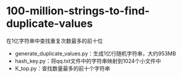 # 100-million-strings-to-find-duplicate-values
在1亿字符串中查找重复次数最多的前十位  
* generate_duplicate_values.py：生成1亿行随机字符串，大约953MB  
* hash_key.py：将qq.txt文件中的字符串映射到1024个小文件中  
* K_top.py：查找数量最多的前十个字符串  
